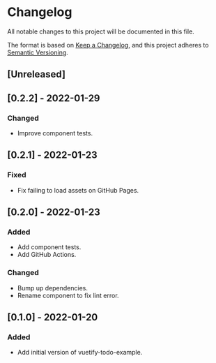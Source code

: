 # Changelog

All notable changes to this project will be documented in this file.

The format is based on [Keep a Changelog](https://keepachangelog.com/en/1.0.0/),
and this project adheres to [Semantic Versioning](https://semver.org/spec/v2.0.0.html).

## [Unreleased]

## [0.2.2] - 2022-01-29

### Changed

- Improve component tests.

## [0.2.1] - 2022-01-23

### Fixed

- Fix failing to load assets on GitHub Pages.

## [0.2.0] - 2022-01-23

### Added

- Add component tests.
- Add GitHub Actions.

### Changed

- Bump up dependencies.
- Rename component to fix lint error.

## [0.1.0] - 2022-01-20

### Added

- Add initial version of vuetify-todo-example.
